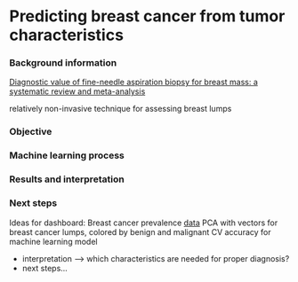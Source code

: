 # Predicting breast cancer from tumor characteristics

### Background information
[Diagnostic value of fine-needle aspiration biopsy for breast mass: a systematic review and meta-analysis](https://bmccancer.biomedcentral.com/articles/10.1186/1471-2407-12-41)

relatively non-invasive technique for assessing breast lumps

### Objective
### Machine learning process
### Results and interpretation
### Next steps


Ideas for dashboard:
Breast cancer prevalence [data](http://www.breastcancer.org/symptoms/understand_bc/statistics)
PCA with vectors for breast cancer lumps, colored by benign and malignant
CV accuracy for machine learning model 
* interpretation --> which characteristics are needed for proper diagnosis?
* next steps...
